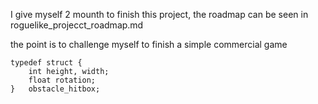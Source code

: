I give myself 2 mounth to finish this project, the roadmap can be seen in roguelike_projecct_roadmap.md

the point is to challenge myself to finish a simple commercial game

```
typedef struct {
	int height, width;
	float rotation;
}	obstacle_hitbox;
